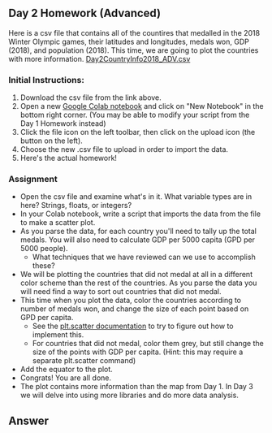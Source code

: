 ## Day 2 Homework (Advanced)

Here is a csv file that contains all of the countires that medalled in the 2018 Winter Olympic games, their latitudes and longitudes, medals won, GDP (2018), and population (2018). This time, we are going to plot the countries with more information.
[Day2CountryInfo2018_ADV.csv](https://ucd-python-bootcamp.github.io/Bootcamp-2021/HW_files/Day2CountryInfo2018_ADV.csv) 

### Initial Instructions:
  1. Download the csv file from the link above. 
  2. Open a new [Google Colab notebook](https://colab.research.google.com/) and click on "New Notebook" in the bottom right corner. (You may be able to modify your script from the Day 1 Homework instead)
  3. Click the file icon on the left toolbar, then click on the upload icon (the button on the left).
  4. Choose the new .csv file to upload in order to import the data.
  5. Here's the actual homework!
  
### Assignment
  - Open the csv file and examine what's in it. What variable types are in here? Strings, floats, or integers? 
  - In your Colab notebook, write a script that imports the data from the file to make a scatter plot.
  - As you parse the data, for each country you'll need to tally up the total medals. You will also need to calculate GDP per 5000 capita (GPD per 5000 people).
    - What techniques that we have reviewed can we use to accomplish these?
  - We will be plotting the countries that did not medal at all in a different color scheme than the rest of the countries. As you parse the data you will need find a way to sort out countries that did not medal.
  - This time when you plot the data, color the countries according to number of medals won, and change the size of each point based on GPD per capita.
    - See the [plt.scatter documentation](https://matplotlib.org/stable/api/_as_gen/matplotlib.pyplot.scatter.html) to try to figure out how to implement this.
    - For countries that did not medal, color them grey, but still change the size of the points with GDP per capita. (Hint: this may require a separate plt.scatter command)
  - Add the equator to the plot.
  - Congrats! You are all done.
  - The plot contains more information than the map from Day 1. In Day 3 we will delve into using more libraries and do more data analysis.

  
## Answer

